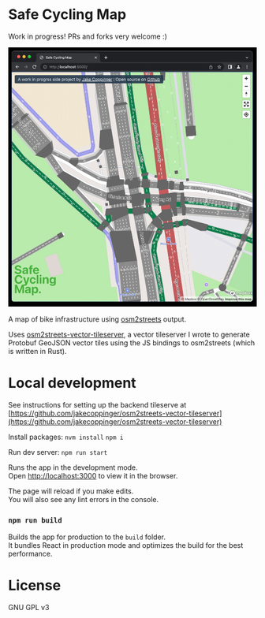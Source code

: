 Safe Cycling Map
================

Work in progress! PRs and forks very welcome :)


![Screenshot of map](img/safe-cycling-map-2022-01-05-v2.jpg)

A map of bike infrastructure using [osm2streets](https://github.com/a-b-street/osm2streets) output.

Uses [osm2streets-vector-tileserver](https://github.com/jakecoppinger/osm2streets-vector-tileserver),
a vector tileserver I wrote to generate Protobuf GeoJSON vector tiles using the JS bindings to
osm2streets (which is written in Rust).

# Local development

See instructions for setting up the backend tileserve at 
[https://github.com/jakecoppinger/osm2streets-vector-tileserver](https://github.com/jakecoppinger/osm2streets-vector-tileserver)

Install packages:
`nvm install`
`npm i`

Run dev server:
`npm run start`

Runs the app in the development mode.<br />
Open [http://localhost:3000](http://localhost:3000) to view it in the browser.

The page will reload if you make edits.<br />
You will also see any lint errors in the console.

### `npm run build`

Builds the app for production to the `build` folder.<br />
It bundles React in production mode and optimizes the build for the best performance.

# License
GNU GPL v3